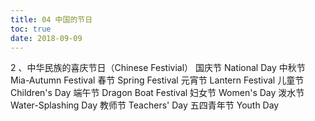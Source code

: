 ```yaml
---
title: 04 中国的节日
toc: true
date: 2018-09-09
---
```


2 、中华民族的喜庆节日（Chinese Festivial）
国庆节 National Day
中秋节 Mia-Autumn Festival
春节 Spring Festival
元宵节 Lantern Festival
儿童节 Children's Day
端午节 Dragon Boat Festival
妇女节 Women's Day
泼水节 Water-Splashing Day
教师节 Teachers' Day
五四青年节 Youth Day
